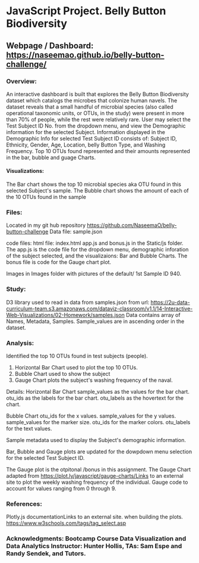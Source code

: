 # JavaScript Project. Belly Button Biodiversity

## Webpage / Dashboard: https://naseemao.github.io/belly-button-challenge/

### Overview: 
An interactive dashboard is built that explores the Belly Button Biodiversity dataset which catalogs the microbes that colonize human navels. 
The dataset reveals that a small handful of microbial species (also called operational taxonomic units, or OTUs, in the study) were present in more than 70% of people, while the rest were relatively rare.
User may select the Test Subject ID No. from the dropdown menu, and view the Demographic information for the selected Subject. 
Information displayed in the Demographic Info for selected Test Subject ID consists of: Subject ID, Ethnicity, Gender, Age, Location, belly Button Type, and Washing Frequency. 
Top 10 OTUs found represented and their amounts represented in the bar, bubble and guage Charts.

#### Visualizations:
The Bar chart shows the top 10 microbial species aka OTU found in this selected Subject's sample. 
The Bubble chart shows the amount of each of the 10 OTUs found in the sample

### Files:
Located in my git hub repository https://github.com/NaseemaO/belly-button-challenge
Data file: sample.json

code files:
html file: index.html
app.js and bonus.js in the Static/js folder.  The app.js is the code file for the dropdown menu, demographic inforation of the subject selected, and the visualizaions: Bar and Bubble Charts. 
The bonus file is code for the Gauge chart plot. 

Images in Images folder with pictures of the default/ 1st Sample ID 940.  

### Study: 
D3 library used to read in data from samples.json from url: https://2u-data-curriculum-team.s3.amazonaws.com/dataviz-classroom/v1.1/14-Interactive-Web-Visualizations/02-Homework/samples.json
Data contains array of Names, Metadata, Samples. 
Sample_values are in ascending order in the dataset. 

### Analysis: 
Identified the top 10 OTUs found in test subjects (people).
1. Horizontal Bar Chart used to plot the top 10 OTUs. 
2. Bubble Chart used to show the subject
3. Gauge Chart plots the subject's washing frequency of the naval. 

Details: 
Horizontal Bar Chart
sample_values as the values for the bar chart.
otu_ids as the labels for the bar chart.
otu_labels as the hovertext for the chart.

Bubble Chart
otu_ids for the x values.
sample_values for the y values.
sample_values for the marker size.
otu_ids for the marker colors.
otu_labels for the text values.

Sample metadata used to display the Subject's demographic information.

Bar, Bubble and Gauge plots are updated for the dowpdown menu selection for the selected Test Subject ID.

The Gauge plot is the otpitonal /bonus in this assignment. 
The Gauge Chart adapted from https://plot.ly/javascript/gauge-charts/Links to an external site to plot the weekly washing frequency of the individual.
Gauge code to account for values ranging from 0 through 9.

### References: 
Plotly.js documentationLinks to an external site. when building the plots.
https://www.w3schools.com/tags/tag_select.asp

### Acknowledgments: Bootcamp Course Data Visualization and Data Analytics Instructor: Hunter Hollis, TAs: Sam Espe and Randy Sendek, and Tutors. 



